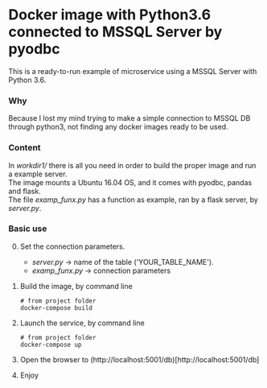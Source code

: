 # Docker image with Python3.6 connected to MSSQL Server by pyodbc
This is a ready-to-run example of microservice using a MSSQL Server with Python 3.6.  
### Why
Because I lost my mind trying to make a simple connection to MSSQL DB through python3, not finding any docker images ready to be used.

### Content
In *workdir1/* there is all you need in order to build the proper image and run a example server.  
The image mounts a Ubuntu 16.04 OS, and it comes with pyodbc, pandas and flask.  
The file *examp_funx.py* has a function as example, ran by a flask server, by *server.py*.

### Basic use

0. Set the connection parameters.  
    * *server.py* -> name of the table ('YOUR_TABLE_NAME').
    * *examp_funx.py* -> connection parameters
1. Build the image, by command line
    ```shell
    # from project folder
    docker-compose build
    ```
2. Launch the service, by command line
    ```shell
    # from project folder
    docker-compose up
    ```
3. Open the browser to (http://localhost:5001/db)[http://localhost:5001/db]

4. Enjoy

